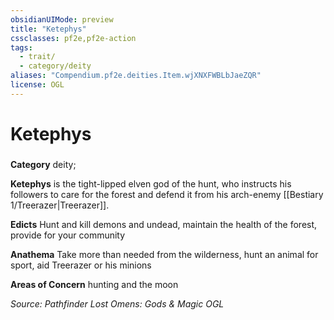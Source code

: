 ```yaml
---
obsidianUIMode: preview
title: "Ketephys"
cssclasses: pf2e,pf2e-action
tags:
  - trait/
  - category/deity
aliases: "Compendium.pf2e.deities.Item.wjXNXFWBLbJaeZQR"
license: OGL
---
```

# Ketephys

### 

**Category** deity; 




**Ketephys** is the tight-lipped elven god of the hunt, who instructs his followers to care for the forest and defend it from his arch-enemy [[Bestiary 1/Treerazer|Treerazer]].

**Edicts** Hunt and kill demons and undead, maintain the health of the forest, provide for your community

**Anathema** Take more than needed from the wilderness, hunt an animal for sport, aid Treerazer or his minions

**Areas of Concern** hunting and the moon

*Source: Pathfinder Lost Omens: Gods & Magic*
*OGL*